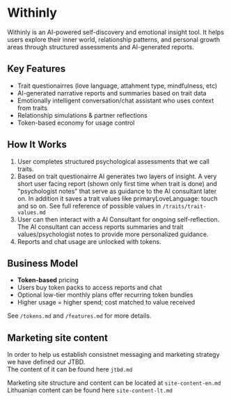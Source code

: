 # Withinly

Withinly is an AI-powered self-discovery and emotional insight tool. It helps users explore their inner world, relationship patterns, and personal growth areas through structured assessments and AI-generated reports.

## Key Features

- Trait questionairres (love language, attahment type, mindfulness, etc)
- AI-generated narrative reports and summaries based on trait data
- Emotionally intelligent conversation/chat assistant who uses context from traits
- Relationship simulations & partner reflections
- Token-based economy for usage control

## How It Works

1. User completes structured psychological assessments that we call traits.
2. Based on trait questionairre AI generates two layers of insight. A very short user facing report (shown only first time when trait is done) and "psychologist notes" that serve as guidance to the AI consultant later on. In addition it saves a trait values like primaryLoveLanguage: touch and so on. See full reference of possible values in `/traits/trait-values.md`
3. User can then interact with a AI Consultant for ongoing self-reflection. The AI consultant can access reports summaries and trait values/psychologist notes to provide more personalized guidance.
4. Reports and chat usage are unlocked with tokens.

## Business Model

- **Token-based** pricing
- Users buy token packs to access reports and chat
- Optional low-tier monthly plans offer recurring token bundles
- Higher usage = higher spend; cost matched to value received

See `/tokens.md` and `/features.md` for more details.

## Marketing site content

In order to help us establish consistnet messaging and marketing strategy we have defined our JTBD.  
The content of it can be found here `jtbd.md`

Marketing site structure and content can be located at `site-content-en.md`
Lithuanian content can be found here `site-content-lt.md`
